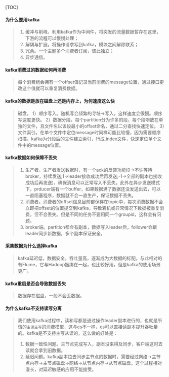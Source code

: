 [TOC]

#### 为什么要用kafka
> 1. 缓冲与削峰。利用kafka作为中间件，将突发的流量数据暂存在这里，下游的流程可以慢慢处理；
> 2. 解耦与扩展。将操作请求写到kafka，模块之间解除联系；
> 3. 冗余。一个主题多个消费者订阅，彼此独立；
> 4. 异步通信。

#### kafka消费过的数据如何再消费
> 每个消费组会拥有一个offset值记录当前消费的message位置，通过接口更改这个值就可以重复消费数据。

#### kafka的数据是放在磁盘上还是内存上，为何速度这么快
> 磁盘。
> 1）顺序写入。随机写会频繁的寻址->写入，这样速度会很慢。顺序写速度更快。
> 2）数据分段。每个partition分为许多的段，每个段呗放在单独的文件，且文件名以该段最小的offset命名，通过二分查找快速定位。
> 3）文件索引。在单个文件中定位message时同样可能比较慢，因为需要顺序扫描。kafka为分段后的文件建立索引，行成.index文件，快速定位单个文件中的message位置。

#### kafka数据如何保障不丢失
> 1) 生产者。生产者发送数据时，有一个ack的反馈功能(0->不许等待broker，持续发送;1->leader接收成功后再发送;-1->全部的副本也接收成功后再发送)，确保消息可以正常写入不丢失。此外在异步发送模式下，prducer端有一个buffer，如果数据满了数据还没发送出去，可以一直阻塞程序，数据就不会一直生产，保证数据不丢失。
> 2) 消费者。消费者的offset信息目前都保存在topic中，每次消费数据不会立即把offset的位置提交到kafka，导致宕机或异常情况下数据被重复消费，但不会丢失。但是不同的任务不要用同一个groupid，这样会有问题。
> 3) broker端。partition都会有副本，数据写入leader后，follower会跟leader同步新数据，多个副本保证安全。

#### 采集数据为什么选择kafka
> kafka延迟低，数据安全，吞吐量高，逐渐成为大数据的标配。与此相对的有Flume，它与Hadoop捆绑在一起，也比较好用，但是kafka的使用场景更广。

#### kafka重启是否会导致数据丢失
> 数据存在磁盘，一般不会丢数据。

#### 为什么kafka不支持读写分离
> 我们使用kafka过程中，读和写都是通过操作leader副本进行的，也就是所谓的`主读主写`的消费模型，这与es不一样，es可以直接读副本提升吞吐量的。kafka是不支持主写从读的，这么做的好处是：
> 1) 数据一致性问题。主节点完成写入，副本没来得及同步，客户端这时去读就会拿到旧数据。
> 2) 延迟问题。kafka副本拉去同步主节点的数据时，需要经过网络->主节点内存->主节点磁盘->网络->从节点内存->从节点磁盘。这个过程相对漫长，对延迟敏感的应用不能接受。
